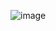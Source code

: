 ![image](https://github.com/francielleabreu/petshop-petlover/assets/106924001/73ce328f-a5e2-403f-a6d8-432748f13960)

